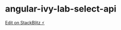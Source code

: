 # angular-ivy-lab-select-api

[Edit on StackBlitz ⚡️](https://stackblitz.com/edit/angular-ivy-nahk9x)